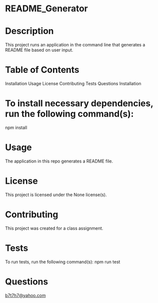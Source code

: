 # README_Generator

# Description
This project runs an application in the command line that generates a README file based on user input.

# Table of Contents
Installation
Usage
License
Contributing
Tests
Questions
Installation

# To install necessary dependencies, run the following command(s):
npm install

# Usage
The application in this repo generates a README file.

# License
This project is licensed under the None license(s).

# Contributing
This project was created for a class assignment.

# Tests
To run tests, run the following command(s):
npm run test

# Questions
b7t7h7@yahoo.com
